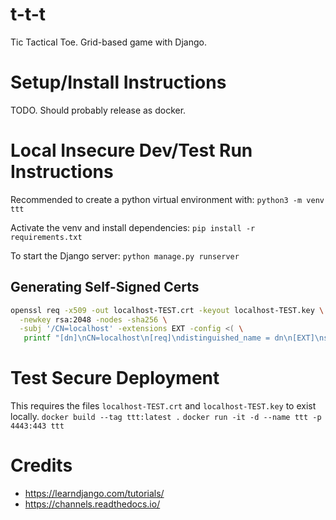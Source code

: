 # t-t-t
Tic Tactical Toe. Grid-based game with Django.

# Setup/Install Instructions
TODO. Should probably release as docker.

# Local Insecure Dev/Test Run Instructions
Recommended to create a python virtual environment with:
`python3 -m venv ttt`

Activate the venv and install dependencies:
`pip install -r requirements.txt`

To start the Django server:
`python manage.py runserver`

## Generating Self-Signed Certs

```sh
openssl req -x509 -out localhost-TEST.crt -keyout localhost-TEST.key \
  -newkey rsa:2048 -nodes -sha256 \
  -subj '/CN=localhost' -extensions EXT -config <( \
   printf "[dn]\nCN=localhost\n[req]\ndistinguished_name = dn\n[EXT]\nsubjectAltName=DNS:localhost\nkeyUsage=digitalSignature\nextendedKeyUsage=serverAuth")
```

# Test Secure Deployment
This requires the files `localhost-TEST.crt` and `localhost-TEST.key` to exist locally.
`docker build --tag ttt:latest .`
`docker run -it -d --name ttt -p 4443:443 ttt`


# Credits
 * https://learndjango.com/tutorials/
 * https://channels.readthedocs.io/
